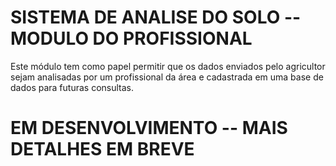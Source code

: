 # SISTEMA DE ANALISE DO SOLO -- MODULO DO PROFISSIONAL
Este módulo tem como papel permitir que os dados enviados pelo agricultor sejam analisadas por um profissional da área e cadastrada em 
uma base de dados para futuras consultas.

# EM DESENVOLVIMENTO -- MAIS DETALHES EM BREVE
